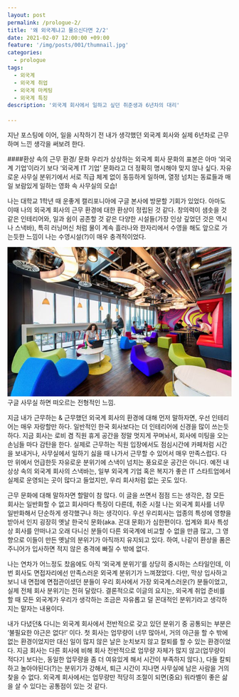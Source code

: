 ```yaml
---
layout: post
permalink: /prologue-2/
title: '왜 외국계냐고 물으신다면 2/2'
date: 2021-02-07 12:00:00 +09:00
feature: '/img/posts/001/thumnail.jpg'
categories:
  - prologue
tags:
  - 외국계
  - 외국계 취업
  - 외국계 마케팅
  - 외국계 특징
description: '외국계 회사에서 일하고 싶던 취준생과 6년차의 대리'

---
```

지난 포스팅에 이어, 일을 시작하기 전 내가 생각했던 외국계 회사와 실제 6년차로 근무하며 느낀 생각을 써보려 한다.


####환상 속의 근무 환경/ 문화
우리가 상상하는 외국계 회사 문화의 표본은 아마 ‘외국계 기업’이라기 보다 ‘외국계 IT 기업’ 문화라고 더 정확히 명시해야 맞지 않나 싶다. 자유로운 사무실 분위기에서 서로 직급 체계 없이 동등하게 일하며, 열정 넘치는 동료들과 매일 보람있게 일하는 영화 속 사무실의 모습!

나는 대학교 1학년 때 운좋게 캘리포니아에 구글 본사에 방문할 기회가 있었다. 아마도 이때 나의 외국계 회사의 근무 환경에 대한 환상이 정립된 것 같다. 창의력이 샘솟을 것 같은 인테리어와, 일과 쉼이 공존할 것 같은 다양한 시설들(가장 인상 깊었던 것은 역시나 스낵바), 특히 러닝머신 처럼 물이 계속 흘러나와 한자리에서 수영을 해도 앞으로 가는듯한 느낌이 나는 수영시설(?)이 매우 충격적이었다.

![환상 속 외국계 회사 사무실](/img/posts/002/google.jpg)
구글 사무실 하면 떠오르는 전형적인 느낌.

지금 내가 근무하는 & 근무했던 외국계 회사의 환경에 대해 먼저 말하자면, 우선 인테리어는 매우 자랑할만 하다. 일반적인 한국 회사보다는 더 인테리어에 신경을 많이 쓰는듯 하다. 지금 회사는 로비 겸 직원 휴게 공간을 정말 멋지게 꾸며놔서, 회사에 미팅을 오는 손님들 마다 감탄을 한다. 실제로 근무하는 직원 입장에서도 점심시간에 카페처럼 시간을 보내거나, 사무실에서 일하기 싫을 때 나가서 근무할 수 있어서 매우 만족스럽다. 다만 위에서 언급한듯 자유로운 분위기에 스낵이 넘치는 풍요로운 공간은 아니다.  예전 내 상상 속의 외국계 회사의 스낵바는, 일부 외국계 기업 혹은 복지가 좋은 IT 스타트업에서 실제로 운영되는 곳이 많다고 들었지만, 우리 회사처럼 없는 곳도 있다.

근무 문화에 대해 말하자면 할말이 참 많다. 이 글을 쓰면서 점점 드는 생각은, 참 모든 회사는 일반화할 수 없고 회사마다 특징이 다른데, 취준 시절 나는 외국계 회사를 너무 일반화해서 단순하게 생각했구나 하는 생각이다. 우선 우리회사는 업종의 특성에 영향을 받아서 인지 굉장히 옛날 한국식 문화(aka. 꼰대 문화)가 심한편이다. 업계와 회사 특성 상 회사를 안떠나고 오래 다니신 분들이 다른 외국계에 비교할 수 없을 만큼 많고, 그 영향으로 이들이 만든 옛날의 분위기가 아직까지 유지되고 있다. 하여, 나같이 환상을 품은 주니어가 입사하면 적지 않은 충격에 빠질 수 밖에 없다.

나는 연차가 어느정도 찼음에도 아직 ‘외국계 분위기’를 상당히 중시하는 스타일인데, 이번 회사도 면접자리에선 만족스러운 외국계 분위기가 느껴졌었다. 다만, 막상 입사하고 보니 내 면접에 면접관이셨던 분들이 우리 회사에서 가장 외국계스러운(?) 분들이었고, 실제 전체 회사 분위기는 전혀 달랐다. 결론적으로 이글의 요지는, 외국계 취업 준비를 할 때 모든 외국계가 우리가 생각하는 조금은 자유롭고 덜 꼰대적인 분위기라고 생각하지는 말자는 내용이다.

내가 다녔던& 다니는 외국계 회사에서 전반적으로 갖고 있던 분위기 중 공통되는 부분은 ‘불필요한 야근은 없다!’ 이다. 첫 회사는 업무량이 너무 많아서, 거의 야근을 할 수 밖에 없는 환경이었지만 대신 일이 많지 않은 날은 눈치보지 않고 칼퇴를 할 수 있는 환경이었다. 지금 회사는 다른 회사에 비해 회사 전반적으로 업무량 자체가 많지 않고(업무량이 적다기 보다는, 동일한 업무량을 좀 더 여유있게 해서 시간이 부족하지 않다.), 다들 칼퇴하고 놀아야된다(?)는 분위기가 강해서, 퇴근 시간이 지나면 사무실에 남은 사람을 거의 찾을 수 없다. 외국계 회사에서는 업무량만 적당히 조절이 되면(중요) 워라벨이 좋은 삶을 살 수 있다는 공통점이 있는 것 같다.
